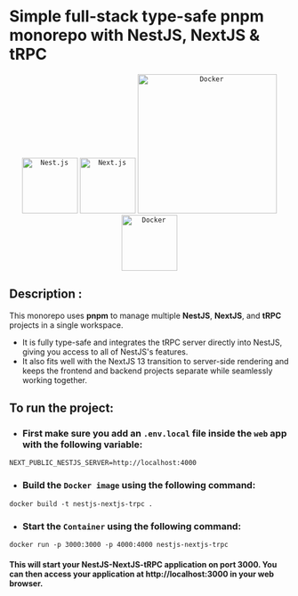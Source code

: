 # Simple full-stack type-safe pnpm monorepo with NestJS, NextJS & tRPC

<div align="center">
	<code><img width="100" src="https://github.com/marwin1991/profile-technology-icons/assets/136815194/519bfaf3-c242-431e-a269-876979f05574" alt="Nest.js" title="Nest.js"/></code>
	<code><img width="100" src="https://github.com/marwin1991/profile-technology-icons/assets/136815194/5f8c622c-c217-4649-b0a9-7e0ee24bd704" alt="Next.js" title="Next.js"/></code>
	 <code><img width="250" src="https://res.cloudinary.com/ray-cloud/image/upload/v1697763753/xidytysrpomcdq0bcary.png" alt="Docker" title="Docker"/></code>
 <code><img width="100" src="https://user-images.githubusercontent.com/25181517/117207330-263ba280-adf4-11eb-9b97-0ac5b40bc3be.png" alt="Docker" title="Docker"/></code>
</div>

## Description :
This monorepo uses **pnpm** to manage multiple **NestJS**, **NextJS**, and **tRPC** projects in a single workspace.
* It is fully type-safe and integrates the tRPC server directly into NestJS, giving you access to all of NestJS's features.
* It also fits well with the NextJS 13 transition to server-side rendering and keeps the frontend and backend projects separate while seamlessly working together.

## To run the project:
* ### First make sure you add an `.env.local` file inside the `web` app with the following variable:

```env
NEXT_PUBLIC_NESTJS_SERVER=http://localhost:4000
```

* ### Build the `Docker image` using the following command:
```
docker build -t nestjs-nextjs-trpc .
```
* ### Start the `Container` using the following command:
```
docker run -p 3000:3000 -p 4000:4000 nestjs-nextjs-trpc
```
#### This will start your NestJS-NextJS-tRPC application on port 3000. You can then access your application at http://localhost:3000 in your web browser.
